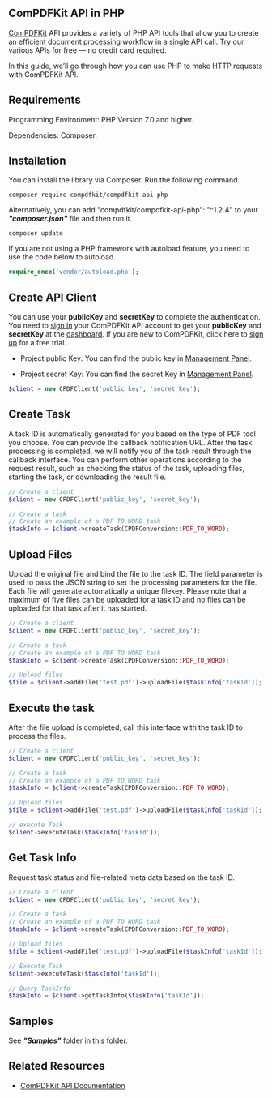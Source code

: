 ## ComPDFKit API in PHP

[ComPDFKit](https://api.compdf.com/api/docs/introduction) API provides a variety of PHP API tools that allow you to create an efficient document processing workflow in a single API call. Try our various APIs for free — no credit card required.

In this guide, we’ll go through how you can use PHP to make HTTP requests with ComPDFKit API.



## Requirements

Programming Environment: PHP Version 7.0 and higher.

Dependencies: Composer.



## Installation

You can install the library via Composer. Run the following command.
``` shell script
composer require compdfkit/compdfkit-api-php
```
Alternatively, you can add "compdfkit/compdfkit-api-php": "^1.2.4" to your ***"composer.json"*** file and then run it.
``` shell script 
composer update
```

If you are not using a PHP framework with autoload feature, you need to use the code below to autoload.
```php
require_once('vendor/autoload.php');
```



## Create API Client

You can use your **publicKey** and **secretKey** to complete the authentication. You need to [sign in](https://api.compdf.com/login) your ComPDFKit API account to get your **publicKey** and **secretKey** at the [dashboard](https://api-dashboard.compdf.com/api/keys). If you are new to ComPDFKit, click here to [sign up](https://api.compdf.com/signup) for a free trial.

- Project public Key: You can find the public key in [Management Panel](https://api-dashboard.compdf.com/api/keys).

- Project secret Key: You can find the secret Key in [Management Panel](https://api-dashboard.compdf.com/api/keys).

```php
$client = new CPDFClient('public_key', 'secret_key');
```



## Create Task

A task ID is automatically generated for you based on the type of PDF tool you choose. You can provide the callback notification URL. After the task processing is completed, we will notify you of the task result through the callback interface. You can perform other operations according to the request result, such as checking the status of the task, uploading files, starting the task, or downloading the result file.

```php
// Create a client
$client = new CPDFClient('public_key', 'secret_key');

// Create a task
// Create an example of a PDF TO WORD task
$taskInfo = $client->createTask(CPDFConversion::PDF_TO_WORD);
```



## Upload Files

Upload the original file and bind the file to the task ID. The field parameter is used to pass the JSON string to set the processing parameters for the file. Each file will generate automatically a unique filekey. Please note that a maximum of five files can be uploaded for a task ID and no files can be uploaded for that task after it has started.

```php
// Create a client
$client = new CPDFClient('public_key', 'secret_key');

// Create a task
// Create an example of a PDF TO WORD task
$taskInfo = $client->createTask(CPDFConversion::PDF_TO_WORD);

// Upload files
$file = $client->addFile('test.pdf')->uploadFile($taskInfo['taskId']);
```



## Execute the task

After the file upload is completed, call this interface with the task ID to process the files.

```php
// Create a client
$client = new CPDFClient('public_key', 'secret_key');

// Create a task
// Create an example of a PDF TO WORD task
$taskInfo = $client->createTask(CPDFConversion::PDF_TO_WORD);

// Upload files
$file = $client->addFile('test.pdf')->uploadFile($taskInfo['taskId']);

// execute Task
$client->executeTask($taskInfo['taskId']);
```



## Get Task Info

Request task status and file-related meta data based on the task ID.

```php
// Create a client
$client = new CPDFClient('public_key', 'secret_key');

// Create a task
// Create an example of a PDF TO WORD task
$taskInfo = $client->createTask(CPDFConversion::PDF_TO_WORD);

// Upload files
$file = $client->addFile('test.pdf')->uploadFile($taskInfo['taskId']);

// Execute Task
$client->executeTask($taskInfo['taskId']);

// Query TaskInfo
$taskInfo = $client->getTaskInfo($taskInfo['taskId']);
```



## Samples

See ***"Samples"*** folder in this folder.



## Related Resources

* [ComPDFKit API Documentation](https://api.compdf.com/api/docs/introduction)
